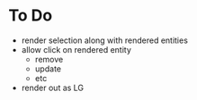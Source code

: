 # To Do

* render selection along with rendered entities
* allow click on rendered entity
  * remove
  * update
  * etc
* render out as LG

